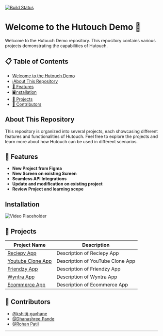 [![Build Status](https://img.shields.io/badge/build-passing-brightgreen)](https://github.com/user/repo/actions)

# Welcome to the Hutouch Demo 🚀

Welcome to the Hutouch Demo repository. This repository contains various projects demonstrating the capabilities of Hutouch.

## 📋 Table of Contents

- [Welcome to the Hutouch Demo](#welcome-to-the-hutouch-demo)
- [ℹ️About This Repository](#about-this-repository)
- [🌟 Features](#-features)
- [🖥️Installation](#installation)
- [📂 Projects](#-projects)
- [👥 Contributors](#-contributors)

## About This Repository

This repository is organized into several projects, each showcasing different features and functionalities of Hutouch. Feel free to explore the projects and learn more about how Hutouch can be used in different scenarios.

## 🌟 Features

- **New Project from Figma**
- **New Screen on existing Screen**
- **Seamless API Integrations**
- **Update and modification on existing project**
- **Review Project and learning scope**

## Installation
![Video Placeholder](https://via.placeholder.com/800x450.png?text=Video+Placeholder)

## 📂 Projects

| Project Name           | Description                     |
|------------------------|---------------------------------|
| [Reciepy App](recipely)   | Description of Reciepy App       |
| [Youtube Clone App](youtube)| Description of YouTube Clone App |
| [Friendzy App](dating3) | Description of Friendzy App      |
| [Wyntra App](wyntra)     | Description of Wyntra App        |
| [Ecommerce App](ecomm)| Description of Ecommerce App    |


## 👥 Contributors

- [@kshitij-gavhane](https://github.com/kshitij-gavhane)
- [@Dhanashree Pande](https://github.com/contributor2)
- [@Rohan Patil](https://github.com/contributor3)
---
